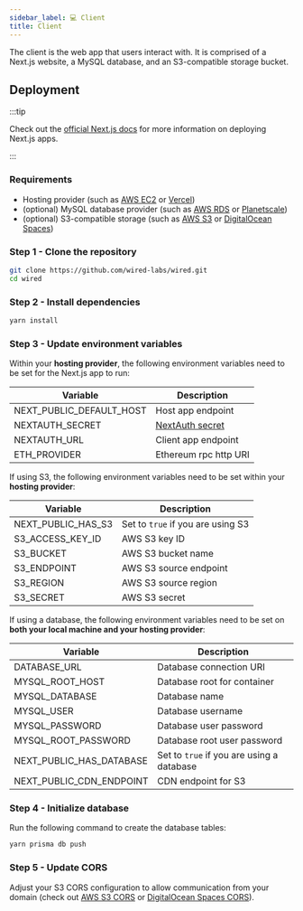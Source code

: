 ```yaml
---
sidebar_label: 💻 Client
title: Client
---
```


The client is the web app that users interact with. It is comprised of a Next.js website, a MySQL database, and an S3-compatible storage bucket.

## Deployment

:::tip

Check out the [official Next.js docs](https://nextjs.org/docs/deployment) for more information on deploying Next.js apps.

:::

### Requirements

- Hosting provider (such as [AWS EC2](https://aws.amazon.com/ec2/) or [Vercel](https://vercel.com/))
- (optional) MySQL database provider (such as [AWS RDS](https://aws.amazon.com/rds/) or [Planetscale](https://planetscale.com/))
- (optional) S3-compatible storage (such as [AWS S3](https://aws.amazon.com/tw/s3/) or [DigitalOcean Spaces](https://www.digitalocean.com/products/spaces))

### Step 1 - Clone the repository

```bash
git clone https://github.com/wired-labs/wired.git
cd wired
```

### Step 2 - Install dependencies

```bash
yarn install
```

### Step 3 - Update environment variables

Within your **hosting provider**, the following environment variables need to be set for the Next.js app to run:

| Variable                 | Description                                                              |
| ------------------------ | ------------------------------------------------------------------------ |
| NEXT_PUBLIC_DEFAULT_HOST | Host app endpoint                                                        |
| NEXTAUTH_SECRET          | [NextAuth secret](https://next-auth.js.org/configuration/options#secret) |
| NEXTAUTH_URL             | Client app endpoint                                                      |
| ETH_PROVIDER             | Ethereum rpc http URI                                                    |

If using S3, the following environment variables need to be set within your **hosting provider**:

| Variable           | Description                       |
| ------------------ | --------------------------------- |
| NEXT_PUBLIC_HAS_S3 | Set to `true` if you are using S3 |
| S3_ACCESS_KEY_ID   | AWS S3 key ID                     |
| S3_BUCKET          | AWS S3 bucket name                |
| S3_ENDPOINT        | AWS S3 source endpoint            |
| S3_REGION          | AWS S3 source region              |
| S3_SECRET          | AWS S3 secret                     |

If using a database, the following environment variables need to be set on **both your local machine and your hosting provider**:

| Variable                 | Description                               |
| ------------------------ | ----------------------------------------- |
| DATABASE_URL             | Database connection URI                   |
| MYSQL_ROOT_HOST          | Database root for container               |
| MYSQL_DATABASE           | Database name                             |
| MYSQL_USER               | Database username                         |
| MYSQL_PASSWORD           | Database user password                    |
| MYSQL_ROOT_PASSWORD      | Database root user password               |
| NEXT_PUBLIC_HAS_DATABASE | Set to `true` if you are using a database |
| NEXT_PUBLIC_CDN_ENDPOINT | CDN endpoint for S3                       |

### Step 4 - Initialize database

Run the following command to create the database tables:

```bash
yarn prisma db push
```

### Step 5 - Update CORS

Adjust your S3 CORS configuration to allow communication from your domain (check out [AWS S3 CORS](https://docs.aws.amazon.com/AmazonS3/latest/userguide/add-cors-configuration.html) or [DigitalOcean Spaces CORS](https://docs.digitalocean.com/products/spaces/how-to/configure-cors/)).
